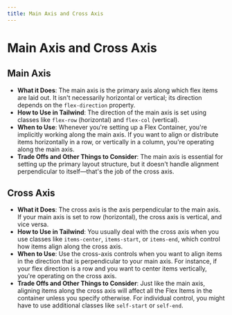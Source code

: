 ```yaml
---
title: Main Axis and Cross Axis
---
```


# Main Axis and Cross Axis

## Main Axis

- **What it Does**: The main axis is the primary axis along which flex items are laid out. It isn't necessarily horizontal or vertical; its direction depends on the `flex-direction` property.
- **How to Use in Tailwind**: The direction of the main axis is set using classes like `flex-row` (horizontal) and `flex-col` (vertical).
- **When to Use**: Whenever you're setting up a Flex Container, you're implicitly working along the main axis. If you want to align or distribute items horizontally in a row, or vertically in a column, you're operating along the main axis.
- **Trade Offs and Other Things to Consider**: The main axis is essential for setting up the primary layout structure, but it doesn't handle alignment perpendicular to itself—that's the job of the cross axis.

## Cross Axis

- **What it Does**: The cross axis is the axis perpendicular to the main axis. If your main axis is set to row (horizontal), the cross axis is vertical, and vice versa.
- **How to Use in Tailwind**: You usually deal with the cross axis when you use classes like `items-center`, `items-start`, or `items-end`, which control how items align along the cross axis.
- **When to Use**: Use the cross-axis controls when you want to align items in the direction that is perpendicular to your main axis. For instance, if your flex direction is a row and you want to center items vertically, you're operating on the cross axis.
- **Trade Offs and Other Things to Consider**: Just like the main axis, aligning items along the cross axis will affect all the Flex Items in the container unless you specify otherwise. For individual control, you might have to use additional classes like `self-start` or `self-end`.
